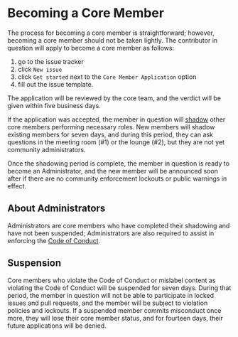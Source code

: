 # Becoming a Core Member

The process for becoming a core member is straightforward; however, becoming a core member should not be taken lightly.
The contributor in question will apply to become a core member as follows:
1. go to the issue tracker
2. click `New issue`
3. click `Get started` next to the `Core Member Application` option
4. fill out the issue template.

The application will be reviewed by the core team, and the verdict will be given within five business days.

If the application was accepted, the member in question will [shadow](https://www.gartner.com/en/human-resources/glossary/job-shadowing) other core members performing necessary roles.
New members will shadow existing members for seven days, and during this period, they can ask questions in the meeting room (#1) or the lounge (#2), but they are not yet community administrators.

Once the shadowing period is complete, the member in question is ready to become an Administrator,
and the new member will be announced soon after if there are no community enforcement lockouts or public warnings in effect.

## About Administrators

Administrators are core members who have completed their shadowing and have not been suspended;
Administrators are also required to assist in enforcing the [Code of Conduct](CODE_OF_CONDUCT.md).

## Suspension

Core members who violate the Code of Conduct or mislabel content as violating the Code of Conduct will be suspended for seven days.
During that period, the member in question will not be able to participate in locked issues and pull requests,
and the member will be subject to violation policies and lockouts.
If a suspended member commits misconduct once more, they will lose their core member status,
and for fourteen days, their future applications will be denied.
